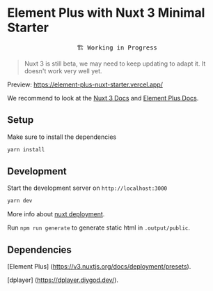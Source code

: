 # Element Plus with Nuxt 3 Minimal Starter

<pre align="center">
🏗 Working in Progress
</pre>

> Nuxt 3 is still beta, we may need to keep updating to adapt it.
> It doesn't work very well yet.

Preview: <https://element-plus-nuxt-starter.vercel.app/>

We recommend to look at the [Nuxt 3 Docs](https://v3.nuxtjs.org) and [Element Plus Docs](https://element-plus.org/).

## Setup

Make sure to install the dependencies

```bash
yarn install
```

## Development

Start the development server on `http://localhost:3000`

```bash
yarn dev
```

More info about [nuxt deployment](https://v3.nuxtjs.org/docs/deployment/presets).

Run `npm run generate` to generate static html in `.output/public`.

## Dependencies
[Element Plus] (https://v3.nuxtjs.org/docs/deployment/presets).

[dplayer] (https://dplayer.diygod.dev/).

